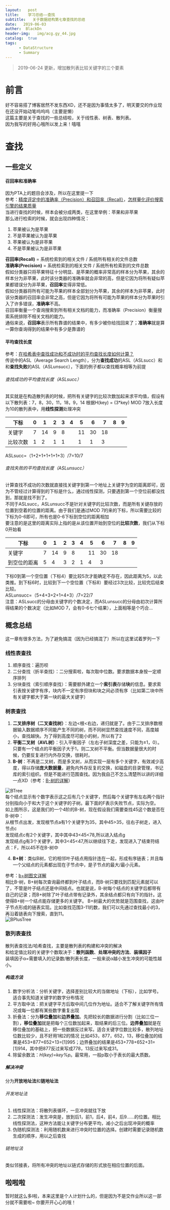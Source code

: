 ```yaml
---
layout:   post
title:    学习总结——查找
subtitle:   关于数据结构第七章查找的总结
date:   2019-06-03
auther:  BlackDn
header-img:   img/acg.gy_44.jpg
catalog:  true
tags:
      - DataStructure
      - Summary
---
```

> 2019-06-24 更新，增加散列表比较关键字的三个要素

# 前言
好不容易搭了博客居然不发东西XD，还不是因为事情太多了，明天要交的作业现在还没开始动笔呜呜呜（主要是懒）  
这篇主要是关于查找的一些总结啦，关于线性表、树表、散列表。  
因为我写的好用心哦所以发上来！嘻嘻  
# 查找
## 一些定义
#### 召回率和准确率
因为PTA上的题目会涉及，所以在这里提一下  
参考：[精度评定中的准确率（Precision）和召回率（Recall）](https://blog.csdn.net/gagalaha/article/details/51327083)，[怎样量化评价搜索引擎的结果质量](https://www.cnblogs.com/scnucs/archive/2012/10/10/2718503.html)  
当进行查找的时候，样本会被分成两类，在这里举例：苹果和非苹果  
那么进行检索的时候，就会出现四种情况：
1. 苹果被认为是苹果
2. 不是苹果被认为是苹果
3. 苹果被认为是非苹果
4. 不是苹果被认为是非苹果

**召回率(Recall)**      =  系统检索到的相关文件 / 系统所有相关的文件总数  
**准确率(Precision)** =  系统检索到的相关文件 / 系统所有检索到的文件总数  
假如分类器只将苹果特征十分明显、是苹果的概率非常高的样本分为苹果，其余的样本分为非苹果，此时该分类器的准确率就会非常的高，但是它因为将所有疑似苹果都错误分为非苹果，**召回率**变得非常低。  
假如分类器将所有可能为苹果的样本全部划分为苹果，其余的样本为非苹果，此时该分类器的召回率会非常之高，但是它因为将所有可能为苹果的样本分为苹果时引入了许多错误，**准确率**不高。  
召回率衡量一个查询搜索到所有相关文档的能力，而准确率（Precision）衡量搜索系统排除不相关文档的能力。  
通俗来说，**召回率**表示所有靠谱的结果中，有多少被你给找回来了；**准确率**就是算一算你查询得到的结果中有多少是靠谱的  
#### 平均查找长度
参考：[在哈希表中查找成功和不成功时的平均查找长度如何计算？](https://zhidao.baidu.com/question/214308488.html)  
传说中的ASL（Average Search Length），分为**查找成功**的ASL（ASLsucc）和和**查找失败**的ASL（ASLunsucc），下面的例子都以查找概率相等为前提  
###### 查找成功的平均查找长度（ASLsucc）
其实就是在构造散列表的时候，把所有关键字的比较次数加起来求平均值，假设有以下散列表：7，8，30，11，18，9，14 根据H(key) = (3*key) MOD 7放入长度为10的散列表中，用**线性探测**处理冲突  

| 下标    |   0  |  1   |   2  |   3  |   4  |  5   |   6  |  7   |   8  |  9   |
| --- | --- | --- | --- | --- | --- | --- | --- | --- | --- | --- |
|  关键字   |  7   |  14   |  9   | 8   |     |   11  |   30  |  18   |     |     |
|   比较次数  |  1   |   2  |   1  |   1  |     |    1 |   1  |   3  |     |     |  

ASLsucc=（1+2+1+1+1+1+3）/7=10/7
###### 查找失败的平均查找长度（ASLunsucc）
计算查找不成功的次数就直接找关键字到第一个地址上关键字为空的距离即可，因为不管经过计算得到的下标是什么，通过线性探测，只要遇到第一个空位前都没找到，那就是找不到了。  
不同于ASLsucc，ASLunsucc不是针对关键字的比较次数，而是所有关键存放的位置到空着的位置的距离。由于我们是通过MOD 7的来的下标，所以需要比较的下标为0-6即可，所有也是0-6下标到空位的距离相加  
要注意的是这里的距离实际上指的是从该位置开始到空位的**比较次数**，我们从下标0开始看  

| 下标    |   0  |  1   |   2  |   3  |   4  |  5   |   6  |  7   |   8  |  9   |
| --- | --- | --- | --- | --- | --- | --- | --- | --- | --- | --- |
|  关键字   |  7   |  14   |  9   | 8   |     |   11  |   30  |  18   |     |     |
|   到空位的距离    |  5   |  4  |  3  |   2  |  1   |  4   |   3 |    |     |     |  

下标0到第一个空位置（下标4）要比较5次才能确定不存在，因此距离为5，以此类推。到下标6时，比较到下一个空位置（下标8）要经过3次比较，比较完后结束比较。  
ASLunsucc=（5+4+3+2+1+4+3）/7=22/7  
注意：ASLsucc的分母由关键字的个数决定，而ASLunsucc的分母由初次计算所得结果的个数决定（比如MOD 7，会有0-6七个结果），上面相等是个巧合...  
## 概念总结
这一章有很多方法，为了避免搞混（因为已经搞混了）所以在这里试着罗列一下
### 线性表查找
1. 顺序查找：遍历呗
2. 二分查找（折半查找）：二分搜索啦，每次取中位数。要求数据本身按一定顺序排列
3. 分块查找（索引顺序查找）：需要额外建立一个**索引表**存储**块**的信息。要求索引表按关键字有序，块内不一定有序但块和块之间必须有序（比如第二块中所有关键字都大于第一块的最大关键字）

### 树表查找
1. **二叉排序树（二叉查找树）**：左边<根<右边，递归就是了。由于二叉排序数根据输入数据顺序不同能产生不同的树，而不同树显然查找速度不同，高度越小，查找越快。为了得到高度尽可能小的树，所以有了2
2. **平衡二叉树（AVL树）**：引入平衡因子（左右子树深度之差，只能为±1，0）。只要有一个结点的平衡因子大于1，则二叉树不平衡。但当数据量很大的时候，仍要反复进行内外存交换，很耗时。
3. **B-树**：不再是二叉树，而是多叉树，从而实现一层有多个关键字，有效减少高度，得以存储**庞大数据量**，避免内外存反复的交换，如磁盘的目录管理，书记库的索引组织。但是不能进行范围查找。因为我自己不怎么清楚所以讲的详细一点XD（参考：[B-树的详解](https://blog.csdn.net/qq_35644234/article/details/66969238)）

![BTree](https://github.com//BlackDn/BlackDn.github.io/blob/master/img/Post_Search/BTree.jpg?raw=true)  
每个结点显示有个数字表示这之后有几个关键字，然后每个关键字有左右两个指针分别指向小于和大于这个关键字的子树。最下面的F表示失败节点，实际为空。  
如上图所示，这是我们的一个4阶的B-树，现在假设我们需要查找45这个数是否在B-树中：  
从根节点出发，发现根节点a有1个关键字为35，其中45>35，往右子树走，进入节点c  
发现结点c有2个关键字，其中其中43<45<78,所以进入结点g  
发现结点g有3个关键字，其中3<45<47,所以继续往下走，发现进入了结束符结点：F，所以45不在B-树中  

4. **B+树**：类似B树，它的相邻叶子结点用指针连在一起，形成有序链表；并且每一个父结点的元素都出现在子节点中，是子节点的最大/最小元素。  

参考：[b+树图文详解](https://blog.csdn.net/qq_26222859/article/details/80631121)  
相比B-树，B+树每次查询最终都到叶子结点，而B-树只要找到匹配元素就可以了，不管是叶子结点还是中间结点。也就是说，B-树每个结点的关键字后都带有自己的记录；而B+树除了叶子结点带有记录外，其余结点都只有向下的指针。这使得B+树一个结点能存储更多的关键字。
B+树最大的优势就是范围查找，这由叶子节点形成的链表实现。比如查找范围3-11的数，我们可以先通过查找最小的3，再沿着链表向下搜索，直到11。  
![BPlusTree](https://github.com/BlackDn/BlackDn.github.io/blob/master/img/Post_Search/BPlusTree.jpg?raw=true)  
### 散列表查找
散列表查找法/哈希查找，主要是散列表的构建和冲突的解决  
和给定值比较的关键字个数取决于：**散列函数**、**处理冲突的方法**、**装填因子**  
装填因子α=需要填入的记录数/散列表长度，一般来说α越小发生冲突的可能性越小。  
##### 构造方法
1. 数字分析法：分析关键字，选择差别比较大的当做地址（下标），比如学号。适合事先知道关键字的数字分布情况
2. 平方取中法：把关键字平方后取中间几位作为地址。适合不了解关键字所有情况或每一位都有某些数字重复出现
3. 折叠法：分为**移位叠加**和**边界叠加**。先把较长的数据进行分割（比如三位一割），**移位叠加**就是把每个三位数加起来，取结果的后三位。**边界叠加**就是在移位叠加的基础上，把一些数据反过来写。适合关键字位数比较多，散列地址位数比较少，且不好用1和2的情况
比如453，877，652，13，移位叠加的结果是453+877+652+13=[1]995；边界叠加的结果是453+778+652+31=[1]914，其中把877反过来写成778，13反过来写成31。  
4. 除留余数法：*H(key)=key%p*。最常用，一般p取小于表长的最大质数。  

##### 解决冲突
分为**开放地址法**和**链地址法**
###### 开发地址法
1. 线性探测法：将散列表循环，一旦冲突就往下放
2. 二次探测法：发生冲突是，放到后1，前1，后4，前4，后9......的位置。相比线性探测法，这种方法能让关键字分布更平均，减小之后出现冲突的概率
3. 伪随机探测法：利用随机数来进行冲突时位置的选择。创建时需要记录随机数生成的顺序，用以之后查找

###### 链地址法
类似邻接表，将所有冲突的地址以链式存储的形式放在相应位置的后面。
## 啦啦啦
暂时就这么多l啦，本来这里是个人计划什么的，但是因为不是交作业所以这一部分就不需要啦~
你要开开心心的哦！

